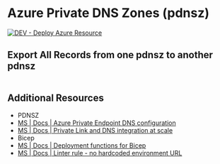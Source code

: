 # Azure Private DNS Zones (pdnsz)

[![DEV - Deploy Azure Resource](https://github.com/ArtiomLK/azure-bicep-pdnsz/actions/workflows/dev.orchestrator.yml/badge.svg?branch=main&event=push)](https://github.com/ArtiomLK/azure-bicep-pdnsz/actions/workflows/dev.orchestrator.yml)

## Export All Records from one pdnsz to another pdnsz

```bash

```

## Additional Resources

- PDNSZ
- [MS | Docs | Azure Private Endpoint DNS configuration][3]
- [MS | Docs | Private Link and DNS integration at scale][4]
- Bicep
- [MS | Docs | Deployment functions for Bicep][1]
- [MS | Docs | Linter rule - no hardcoded environment URL][2]

[1]: https://learn.microsoft.com/en-us/azure/azure-resource-manager/bicep/bicep-functions-deployment
[2]: https://learn.microsoft.com/en-us/azure/azure-resource-manager/bicep/linter-rule-no-hardcoded-environment-urls
[3]: https://learn.microsoft.com/en-us/azure/private-link/private-endpoint-dns
[4]: https://learn.microsoft.com/en-us/azure/cloud-adoption-framework/ready/azure-best-practices/private-link-and-dns-integration-at-scale
